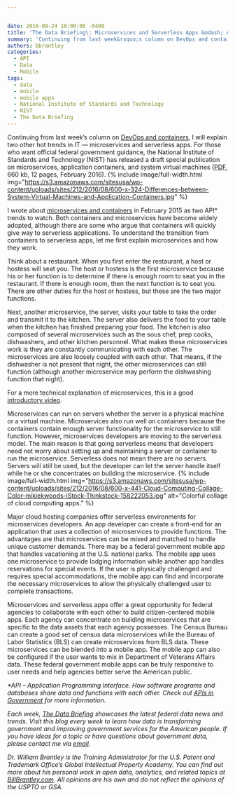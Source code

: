 ```yaml
---


date: 2016-08-24 10:00:00 -0400
title: 'The Data Briefing\: Microservices and Serverless Apps &mdash; A New Direction for Federal Government Mobile Apps?'
summary: 'Continuing from last week&rsquo;s column on DevOps and containers, I will explain two other hot trends in IT &mdash; microservices and serverless apps. For those who want official federal government guidance, the National Institute of Standards and Technology (NIST) has released a draft special publication on microservices, application containers, and system virtual machines (PDF, 660'
authors: bbrantley
categories:
  - API
  - Data
  - Mobile
tags:
  - data
  - mobile
  - mobile apps
  - National Institute of Standards and Technology
  - NIST
  - The Data Briefing
---
```


Continuing from last week’s column on [DevOps and containers](https://www.WHATEVER/2016/08/17/the-data-briefing-devops-and-containers-and-why-they-are-important-to-transforming-federal-government-it/), I will explain two other hot trends in IT — microservices and serverless apps. For those who want official federal government guidance, the National Institute of Standards and Technology (NIST) has released a draft special publication on microservices, application containers, and system virtual machines ([PDF](http://csrc.nist.gov/publications/drafts/800-180/sp800-180_draft.pdf), 660 kb, 12 pages, February 2016). 
{% include image/full-width.html img="https://s3.amazonaws.com/sitesusa/wp-content/uploads/sites/212/2016/08/600-x-324-Differences-between-System-Virtual-Machines-and-Application-Containers.jpg" %} 

I wrote about [microservices and containers](https://www.WHATEVER/2015/02/11/the-api-briefing-two-api-trends-to-watch-in-2015-microservices-and-containers/) in February 2015 as two API* trends to watch. Both containers and microservices have become widely adopted, although there are some who argue that containers will quickly give way to serverless applications. To understand the transition from containers to serverless apps, let me first explain microservices and how they work.

Think about a restaurant. When you first enter the restaurant, a host or hostess will seat you. The host or hostess is the first microservice because his or her function is to determine if there is enough room to seat you in the restaurant. If there is enough room, then the next function is to seat you. There are other duties for the host or hostess, but these are the two major functions.

Next, another microservice, the server, visits your table to take the order and transmit it to the kitchen. The server also delivers the food to your table when the kitchen has finished preparing your food. The kitchen is also composed of several microservices such as the sous chef, prep cooks, dishwashers, and other kitchen personnel. What makes these microservices work is they are constantly communicating with each other. The microservices are also loosely coupled with each other. That means, if the dishwasher is not present that night, the other microservices can still function (although another microservice may perform the dishwashing function that night).

For a more technical explanation of microservices, this is a good [introductory video](https://www.youtube.com/watch?v=eDjZRP56HTg).

Microservices can run on servers whether the server is a physical machine or a virtual machine. Microservices also run well on containers because the containers contain enough server functionality for the microservice to still function. However, microservices developers are moving to the serverless model. The main reason is that going serverless means that developers need not worry about setting up and maintaining a server or container to run the microservice. Serverless does not mean there are no servers. Servers will still be used, but the developer can let the server handle itself while he or she concentrates on building the microservice. 
{% include image/full-width.html img="https://s3.amazonaws.com/sitesusa/wp-content/uploads/sites/212/2016/08/600-x-441-Cloud-Computing-Collage-Color-mikiekwoods-iStock-Thinkstock-158222053.jpg" alt="Colorful collage of cloud computing apps." %} 

Major cloud hosting companies offer serverless environments for microservices developers. An app developer can create a front-end for an application that uses a collection of microservices to provide functions. The advantages are that microservices can be mixed and matched to handle unique customer demands. There may be a federal government mobile app that handles vacationing at the U.S. national parks. The mobile app uses one microservice to provide lodging information while another app handles reservations for special events. If the user is physically challenged and requires special accommodations, the mobile app can find and incorporate the necessary microservices to allow the physically challenged user to complete transactions.

Microservices and serverless apps offer a great opportunity for federal agencies to collaborate with each other to build citizen-centered mobile apps. Each agency can concentrate on building microservices that are specific to the data assets that each agency possesses. The Census Bureau can create a good set of census data microservices while the Bureau of Labor Statistics (BLS) can create microservices from BLS data. These microservices can be blended into a mobile app. The mobile app can also be configured if the user wants to mix in Department of Veterans Affairs data. These federal government mobile apps can be truly responsive to user needs and help agencies better serve the American public.

_*API – Application Programming Interface. How software programs and databases share data and functions with each other. Check out [APIs in Government](https://www.WHATEVER/2013/04/30/apis-in-government/) for more information._

_Each week, [The Data Briefing](https://www.WHATEVER/tag/the-data-briefing/) showcases the latest federal data news and trends. Visit this blog every week to learn how data is transforming government and improving government services for the American people. If you have ideas for a topic or have questions about government data, please contact me via [email](mailto:bill@billbrantley.com)._

_Dr. William Brantley is the Training Administrator for the U.S. Patent and Trademark Office’s Global Intellectual Property Academy. You can find out more about his personal work in open data, analytics, and related topics at [BillBrantley.com](http://billbrantley.com). All opinions are his own and do not reflect the opinions of the USPTO or GSA._